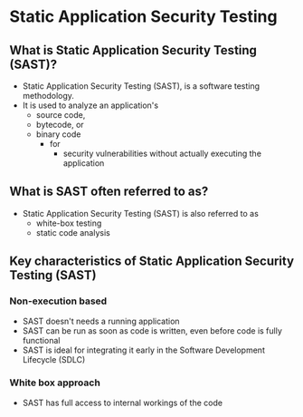 # Static Application Security Testing


## What is Static Application Security Testing (SAST)?
- Static Application Security Testing (SAST), is a software testing methodology.
- It is used to analyze an application's 
    - source code,
    - bytecode, or
    - binary code
        - for
            - security vulnerabilities without actually executing the application


## What is SAST often referred to as?
- Static Application Security Testing (SAST) is also referred to as
    - white-box testing
    - static code analysis


## Key characteristics of Static Application Security Testing (SAST)
### Non-execution based
- SAST doesn't needs a running application
- SAST can be run as soon as code is written, even before code is fully functional
- SAST is ideal for integrating it early in the Software Development Lifecycle (SDLC)

### White box approach
- SAST has full access to internal workings of the code

